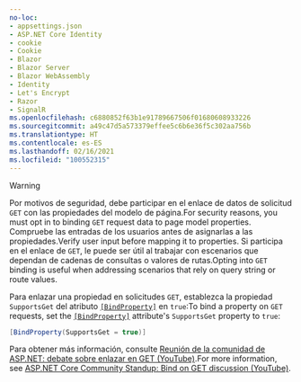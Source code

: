 ```yaml
---
no-loc:
- appsettings.json
- ASP.NET Core Identity
- cookie
- Cookie
- Blazor
- Blazor Server
- Blazor WebAssembly
- Identity
- Let's Encrypt
- Razor
- SignalR
ms.openlocfilehash: c6880852f63b1e91789667506f01680608933226
ms.sourcegitcommit: a49c47d5a573379effee5c6b6e36f5c302aa756b
ms.translationtype: HT
ms.contentlocale: es-ES
ms.lasthandoff: 02/16/2021
ms.locfileid: "100552315"
---
```

> [!WARNING]
> <span data-ttu-id="57089-101">Por motivos de seguridad, debe participar en el enlace de datos de solicitud `GET` con las propiedades del modelo de página.</span><span class="sxs-lookup"><span data-stu-id="57089-101">For security reasons, you must opt in to binding `GET` request data to page model properties.</span></span> <span data-ttu-id="57089-102">Compruebe las entradas de los usuarios antes de asignarlas a las propiedades.</span><span class="sxs-lookup"><span data-stu-id="57089-102">Verify user input before mapping it to properties.</span></span> <span data-ttu-id="57089-103">Si participa en el enlace de `GET`, le puede ser útil al trabajar con escenarios que dependan de cadenas de consultas o valores de rutas.</span><span class="sxs-lookup"><span data-stu-id="57089-103">Opting into `GET` binding is useful when addressing scenarios that rely on query string or route values.</span></span>
>
> <span data-ttu-id="57089-104">Para enlazar una propiedad en solicitudes `GET`, establezca la propiedad `SupportsGet` del atributo [`[BindProperty]`](xref:Microsoft.AspNetCore.Mvc.BindPropertyAttribute) en `true`:</span><span class="sxs-lookup"><span data-stu-id="57089-104">To bind a property on `GET` requests, set the [`[BindProperty]`](xref:Microsoft.AspNetCore.Mvc.BindPropertyAttribute) attribute's `SupportsGet` property to `true`:</span></span>
>
> ```csharp
> [BindProperty(SupportsGet = true)]
> ```
>
> <span data-ttu-id="57089-105">Para obtener más información, consulte [Reunión de la comunidad de ASP.NET: debate sobre enlazar en GET (YouTube)](https://www.youtube.com/watch?v=p7iHB9V-KVU&feature=youtu.be&t=54m27s).</span><span class="sxs-lookup"><span data-stu-id="57089-105">For more information, see [ASP.NET Core Community Standup: Bind on GET discussion (YouTube)](https://www.youtube.com/watch?v=p7iHB9V-KVU&feature=youtu.be&t=54m27s).</span></span>
